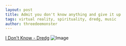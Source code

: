 ```yaml
---
layout: post
title: Admit you don't know anything and give it up
tags: virtual reality, spirituality, dredg, music
author: threedeemonster
---
```


[I Don't Know - Dredg](https://youtu.be/t25q92grpbc)
![Image](https://threedeemonster.mo.cloudinary.net/assets/i-dont-know.webp)


